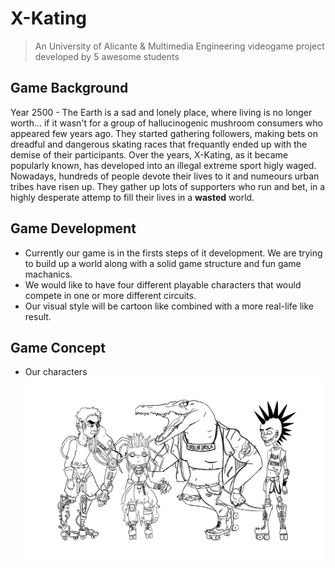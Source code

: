 # X-Kating
> An University of Alicante & Multimedia Engineering videogame project developed by 5 awesome students

## Game Background
Year 2500 - The Earth is a sad and lonely place, where living is no longer worth... if it wasn't for a group of hallucinogenic mushroom consumers who appeared few years ago. They started gathering followers, making bets on dreadful and dangerous skating races that frequantly ended up with the demise of their participants. Over the years, X-Kating, as it became popularly known, has developed into an illegal extreme sport higly waged. Nowadays, hundreds of people devote their lives to it and numeours urban tribes have risen up. They gather up lots of supporters who run and bet, in a highly desperate attemp to fill their lives in a **wasted** world.

## Game Development
- Currently our game is in the firsts steps of it development. We are trying to build up a world along with a solid game structure and fun game machanics.
- We would like to have four different playable characters that would compete in one or more different circuits.
- Our visual style will be cartoon like combined with a more real-life like result.

## Game Concept
- Our characters
![alt text](https://raw.githubusercontent.com/ABPMultimediaUA/Wasted-Racing/master/Docs/RV/Bocetos%20Finales%20Personajes/team.png?token=AOfnb9xn0xp2RgpSsUkcovTnoMqqu2r5ks5aIcGKwA%3D%3D)

